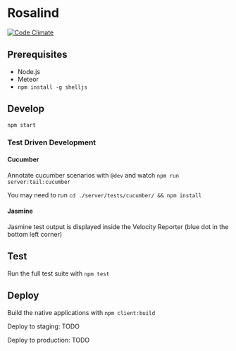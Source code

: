 # Rosalind

[![Code Climate](https://codeclimate.com/github/clupprich/rosalind/badges/gpa.svg)](https://codeclimate.com/github/clupprich/rosalind)

## Prerequisites

 - Node.js
 - Meteor
 - `npm install -g shelljs`

## Develop

`npm start`

### Test Driven Development

#### Cucumber

Annotate cucumber scenarios with `@dev` and watch `npm run server:tail:cucumber`

You may need to run `cd ./server/tests/cucumber/ && npm install`

#### Jasmine

Jasmine test output is displayed inside the Velocity Reporter (blue dot in the bottom left corner)

## Test

Run the full test suite with `npm test`

## Deploy

Build the native applications with `npm client:build`

Deploy to staging: TODO

Deploy to production: TODO
